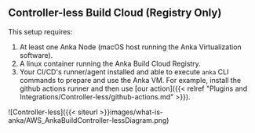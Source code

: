 ## Controller-less Build Cloud (Registry Only)

This setup requires:

1. At least one Anka Node (macOS host running the Anka Virtualization software).
2. A linux container running the Anka Build Cloud Registry.
3. Your CI/CD's runner/agent installed and able to execute `anka` CLI commands to prepare and use the Anka VM. For example, install the github actions runner and then use [our action]({{< relref "Plugins and Integrations/Controller-less/github-actions.md" >}}).

![Controller-less]({{< siteurl >}}images/what-is-anka/AWS_AnkaBuildController-lessDiagram.png)